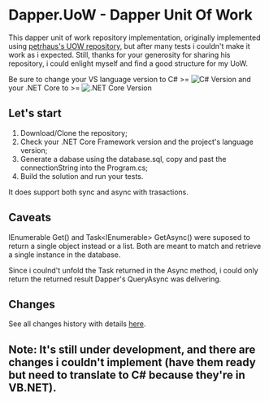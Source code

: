 # Dapper.UoW - Dapper Unit Of Work
This dapper unit of work repository implementation, originally implemented using [petrhaus's UOW repository](https://github.com/outmatic/Dapper.UnitOfWork), but after many tests i couldn't make it work as i expected. Still, thanks for your generosity for sharing his repository, i could enlight myself and find a good structure for my UoW.

Be sure to change your VS language version to C# >= ![C# Version](https://img.shields.io/badge/version-7.x-green.svg) and your .NET Core to >= ![.NET Core Version](https://img.shields.io/badge/version-2.x-green.svg)

## Let's start

1. Download/Clone the repository;
2. Check your .NET Core Framework version and the project's language version;
3. Generate a dabase using the database.sql, copy and past the connectionString into the Program.cs;
4. Build the solution and run your tests.

It does support both sync and async with trasactions.

## Caveats

IEnumerable<T> Get() and Task<IEnumerable<T>> GetAsync() were suposed to return a single object instead or a list. Both are meant to match and retrieve a single instance in the database. 
  
Since i coulnd't unfold the Task returned in the Async method, i could only return the returned result Dapper's QueryAsync was delivering.

## Changes

See all changes history with details [here](https://github.com/Twodio/Dapper.UoW/wiki/Changelog).

## Note: It's still under development, and there are changes i couldn't implement (have them ready but need to translate to C# because they're in VB.NET).
